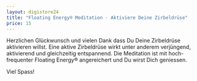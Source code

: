 ```yaml
---
layout: digistore24
title: "Floating Energy® Meditation - Aktiviere Deine Zirbeldrüse"
price: 15
---
```

<p>Herzlichen Gl&#xFC;ckwunsch und vielen Dank dass Du Deine Zirbeldr&#xFC;se aktivieren willst. Eine aktive Zirbeldr&#xFC;se wirkt unter anderem verj&#xFC;ngend, aktivierend und gleichzeitig&#xA0;entspannend. Die Meditation ist mit hoch-frequenter Floating Energy&#xAE; angereichert und Du wirst Dich geniessen.</p>
<p>Viel Spass!</p>